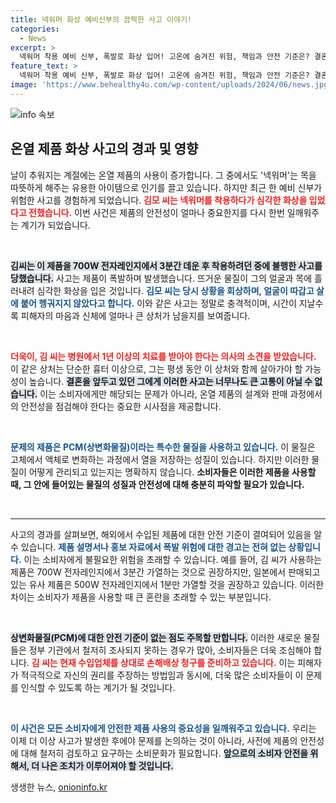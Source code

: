 ```yaml
---
title: 넥워머 화상 예비신부의 끔찍한 사고 이야기!
categories:
  - News
excerpt: >
  넥워머 착용 예비 신부, 폭발로 화상 입어! 고온에 숨겨진 위험, 책임과 안전 기준은? 결혼을 앞둔 피해자의 충격적인 경험이 폭로되며, 안전하지 않은 제품의 경고가 절실해진 현실! 클릭해 자세히 알아보세요!
feature_text: >
  넥워머 착용 예비 신부, 폭발로 화상 입어! 고온에 숨겨진 위험, 책임과 안전 기준은? 결혼을 앞둔 피해자의 충격적인 경험이 폭로되며, 안전하지 않은 제품의 경고가 절실해진 현실! 클릭해 자세히 알아보세요!
image: 'https://www.behealthy4u.com/wp-content/uploads/2024/06/news.jpg'
---
```


<p><img src="https://www.behealthy4u.com/wp-content/uploads/2024/06/news.jpg" alt="info 속보" /></p>

<h2 data-ke-size="size26">온열 제품 화상 사고의 경과 및 영향</h2>

<p data-ke-size="size16">날이 추워지는 계절에는 온열 제품의 사용이 증가합니다. 그 중에서도 '넥워머'는 목을 따뜻하게 해주는 유용한 아이템으로 인기를 끌고 있습니다. 하지만 최근 한 예비 신부가 위험한 사고를 경험하게 되었습니다. <b><span style="color: #ee2323;">김모 씨는 넥워머를 착용하다가 심각한 화상을 입었다고 전했습니다.</span></b> 이번 사건은 제품의 안전성이 얼마나 중요한지를 다시 한번 일깨워주는 계기가 되었습니다.</p>

<p data-ke-size="size16">&nbsp;</p>

<p><b><span style="background-color: #21538527;">김씨는 이 제품을 700W 전자레인지에서 3분간 데운 후 착용하려던 중에 불행한 사고를 당했습니다.</span></b> 사고는 제품이 폭발하며 발생했습니다. 뜨거운 물질이 그의 얼굴과 목에 흘러내려 심각한 화상을 입은 것입니다. <b><span style="color: #1a5490;">김모 씨는 당시 상황을 회상하며, 얼굴이 따갑고 살에 붙어 헹궈지지 않았다고 합니다.</span></b> 이와 같은 사고는 정말로 충격적이며, 시간이 지날수록 피해자의 마음과 신체에 얼마나 큰 상처가 남을지를 보여줍니다.</p>

<p data-ke-size="size16">&nbsp;</p>

<p><b><span style="color: #ee2323;">더욱이, 김 씨는 병원에서 1년 이상의 치료를 받아야 한다는 의사의 소견을 받았습니다.</span></b> 이 같은 상처는 단순한 흉터 이상으로, 그는 평생 동안 이 상처와 함께 살아가야 할 가능성이 높습니다. <b><span style="background-color: #21538527;">결혼을 앞두고 있던 그에게 이러한 사고는 너무나도 큰 고통이 아닐 수 없습니다.</span></b> 이는 소비자에게만 해당되는 문제가 아니라, 온열 제품의 설계와 판매 과정에서의 안전성을 점검해야 한다는 중요한 시사점을 제공합니다.</p>

<p data-ke-size="size16">&nbsp;</p>

<p><b><span style="color: #1a5490;">문제의 제품은 PCM(상변화물질)이라는 특수한 물질을 사용하고 있습니다.</span></b> 이 물질은 고체에서 액체로 변화하는 과정에서 열을 저장하는 성질이 있습니다. 하지만 이러한 물질이 어떻게 관리되고 있는지는 명확하지 않습니다. <b><span style="ee2323;">소비자들은 이러한 제품을 사용할 때, 그 안에 들어있는 물질의 성질과 안전성에 대해 충분히 파악할 필요가 있습니다.</span></b></p>

<p data-ke-size="size16">&nbsp;</p>

<hr>

<p data-ke-size="size16">사고의 경과를 살펴보면, 해외에서 수입된 제품에 대한 안전 기준이 결여되어 있음을 알 수 있습니다. <b><span style="color: #1a5490;">제품 설명서나 홍보 자료에서 폭발 위험에 대한 경고는 전혀 없는 상황입니다.</span></b> 이는 소비자에게 불필요한 위험을 초래할 수 있습니다. 예를 들어, 김 씨가 사용하는 제품은 700W 전자레인지에서 3분간 가열하는 것으로 권장하지만, 일본에서 판매되고 있는 유사 제품은 500W 전자레인지에서 1분만 가열할 것을 권장하고 있습니다. 이러한 차이는 소비자가 제품을 사용할 때 큰 혼란을 초래할 수 있는 부분입니다.</p>

<p data-ke-size="size16">&nbsp;</p>

<p><b><span style="background-color: #21538527;">상변화물질(PCM)에 대한 안전 기준이 없는 점도 주목할 만합니다.</span></b> 이러한 새로운 물질들은 정부 기관에서 철저히 조사되지 못하는 경우가 많아, 소비자들은 더욱 조심해야 합니다. <b><span style="color: #ee2323;">김 씨는 현재 수입업체를 상대로 손해배상 청구를 준비하고 있습니다.</span></b> 이는 피해자가 적극적으로 자신의 권리를 주장하는 방법임과 동시에, 더욱 많은 소비자들이 이 문제를 인식할 수 있도록 하는 계기가 될 것입니다. </p>

<p data-ke-size="size16">&nbsp;</p>

<p><b><span style="color: #1a5490;">이 사건은 모든 소비자에게 안전한 제품 사용의 중요성을 일깨워주고 있습니다.</span></b> 우리는 이제 더 이상 사고가 발생한 후에야 문제를 논의하는 것이 아니라, 사전에 제품의 안전성에 대해 철저히 검토하고 요구하는 소비문화가 필요합니다. <b><span style="background-color: #21538527;">앞으로의 소비자 안전을 위해서, 더 나은 조치가 이루어져야 할 것입니다.</span></b></p>
생생한 뉴스, <a href="https://onioninfo.kr" rel="dofollow">onioninfo.kr</a>


